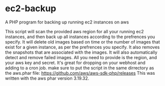# ec2-backup
A PHP program for backing up running ec2 instances on aws

This script will scan the provided aws region for all your running ec2 instances, and then back up all instances according to the prefrences you specify.
It will delete old images based on time or the number of images that exist for a given instance, as per the prefrences you specify.
It also removes the snapshots that are associated with the images. It will also automatically detect and remove failed images.
All you need to provide is the region, and your aws key and secret. It's great for dropping on your webhost and adding to a cron job.
make sure to put the script in the same dirrectory as the aws.phar file: https://github.com/aws/aws-sdk-php/releases
This was written with the aws phar version 3.19.32.
